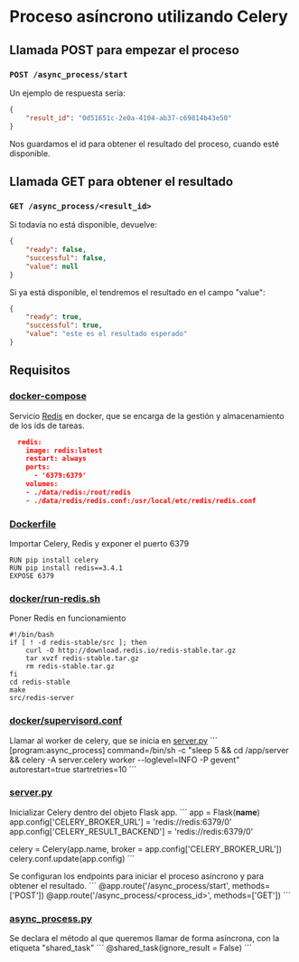 # Proceso asíncrono utilizando Celery
## Llamada POST para empezar el proceso
### `POST /async_process/start`
Un ejemplo de respuesta sería: 
```json
{
    "result_id": "0d51651c-2e0a-4104-ab37-c69814b43e50"
}
```
Nos guardamos el id para obtener el resultado del proceso, cuando esté disponible. 

## Llamada GET para obtener el resultado
### `GET /async_process/<result_id>` 
Si todavía no está disponible, devuelve:
```json
{
    "ready": false,
    "successful": false,
    "value": null
}
```
Si ya está disponible, el tendremos el resultado en el campo "value":
```json
{
    "ready": true,
    "successful": true,
    "value": "este es el resultado esperado"
}
```

## Requisitos
### [docker-compose](server/docker-compose.yml)
Servicio [Redis](https://redis.io/) en docker, que se encarga de la gestión y almacenamiento de los ids de tareas. 
```json
  redis: 
    image: redis:latest
    restart: always
    ports:
      - '6379:6379'
    volumes: 
    - ./data/redis:/root/redis
    - ./data/redis/redis.conf:/usr/local/etc/redis/redis.conf
```
### [Dockerfile](server/Dockerfile)
Importar Celery, Redis y exponer el puerto 6379
```
RUN pip install celery
RUN pip install redis==3.4.1
EXPOSE 6379
```

### [docker/run-redis.sh](server/docker/run-redis.sh)
Poner Redis en funcionamiento
```
#!/bin/bash
if [ ! -d redis-stable/src ]; then
    curl -O http://download.redis.io/redis-stable.tar.gz
    tar xvzf redis-stable.tar.gz
    rm redis-stable.tar.gz
fi
cd redis-stable
make
src/redis-server
```

### [docker/supervisord.conf](server/docker/supervisord.conf)
Llamar al worker de celery, que se inicia en [server.py](server/server.py)
´´´
[program:async_process]
command=/bin/sh -c "sleep 5 && cd /app/server && celery -A server.celery worker --loglevel=INFO -P gevent"
autorestart=true
startretries=10
´´´
### [server.py](server/server.py)
Inicializar Celery dentro del objeto Flask app. 
´´´
app = Flask(__name__)
app.config['CELERY_BROKER_URL'] = 'redis://redis:6379/0'
app.config['CELERY_RESULT_BACKEND'] = 'redis://redis:6379/0'

celery = Celery(app.name, broker = app.config['CELERY_BROKER_URL'])
celery.conf.update(app.config)
´´´

Se configuran los endpoints para iniciar el proceso asíncrono y para obtener el resultado. 
´´´
@app.route('/async_process/start', methods=['POST'])
@app.route('/async_process/<process_id>', methods=['GET'])
´´´

### [async_process.py](server/async_process.py)
Se declara el método al que queremos llamar de forma asíncrona, con la etiqueta "shared_task"
´´´
@shared_task(ignore_result = False)
´´´
